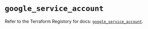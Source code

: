 # `google_service_account`

Refer to the Terraform Registory for docs: [`google_service_account`](https://registry.terraform.io/providers/hashicorp/google-beta/4.82.0/docs/resources/google_service_account).
